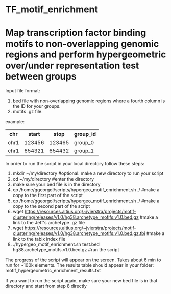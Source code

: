 # TF_motif_enrichment

<h1>Map transcription factor binding motifs to non-overlapping genomic regions and perform hypergeometric over/under representation test between groups</h1>

Input file format: 
1. bed file with non-overlapping genomic regions where a fourth column is the ID for your groups.
2. motifs .gz file.

example:

<table>
  <tr>
    <th>chr</th>
    <th>start</th>
    <th>stop</th>
    <th>group_id</th>
  </tr>
  <tr>
    <td>chr1</td>
    <td>123456</td>
    <td>123465</td>
   <td>group_0</td>
  </tr>
  <tr>
    <td>chr1</td>
    <td>654321</td>
    <td>654432</td>
   <td>group_1</td>
  </tr>
</table>

In order to run the script in your local directory follow these steps:

1.    mkdir ~/my/directory #optional: make a new directory to run your script
2.    cd ~/my/directory #enter the directory
3.    make sure your bed file is in the directory
4.    cp /home/ggeorgol/scripts/hypergeo_motif_enrichment.sh ./ #make a copy to the first part of the script
5.    cp /home/ggeorgol/scripts/hypergeo_motif_enrichment.sh ./ #make a copy to the second part of the script
6.    wget https://resources.altius.org/~jvierstra/projects/motif-clustering/releases/v1.0/hg38.archetype_motifs.v1.0.bed.gz #make a link to the Jeff's archetype .gz file
7.    wget https://resources.altius.org/~jvierstra/projects/motif-clustering/releases/v1.0/hg38.archetype_motifs.v1.0.bed.gz.tbi #make a link to the tabix index file
8.    ./hypergeo_motif_enrichment.sh test.bed hg38.archetype_motifs.v1.0.bed.gz #run the script

The progress of the script will appear on the screen. Takes about 6 min to run for ~100k elements. The results table should appear in your folder: motif_hypergeometric_enrichment_results.txt

If you want to run the script again, make sure your new bed file is in that directory and start from step 8 directly

